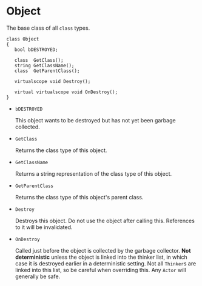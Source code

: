 # Object

The base class of all `class` types.

```
class Object
{
   bool bDESTROYED;

   class  GetClass();
   string GetClassName();
   class  GetParentClass();

   virtualscope void Destroy();

   virtual virtualscope void OnDestroy();
}
```

- `bDESTROYED`

   This object wants to be destroyed but has not yet been garbage collected.

- `GetClass`

   Returns the class type of this object.

- `GetClassName`

   Returns a string representation of the class type of this object.

- `GetParentClass`

   Returns the class type of this object's parent class.

- `Destroy`

   Destroys this object. Do not use the object after calling this. References
   to it will be invalidated.

- `OnDestroy`

   Called just before the object is collected by the garbage collector. **Not
   deterministic** unless the object is linked into the thinker list, in which
   case it is destroyed earlier in a deterministic setting. Not all `Thinker`s
   are linked into this list, so be careful when overriding this. Any `Actor`
   will generally be safe.

<!-- EOF -->
